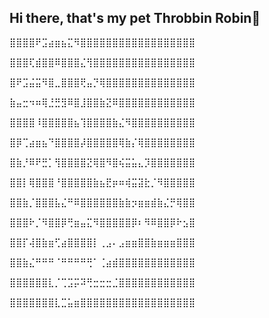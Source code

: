## Hi there, that's my pet Throbbin Robin👋

<pre>
⣿⣿⣿⣿⠟⣩⣴⣶⣦⣍⠻⣿⣿⣿⣿⣿⣿⣿⣿⣿⣿⣿⣿⣿⣿⣿⣿⣿⣿

⣿⣿⣿⢏⣾⣿⣿⠿⣿⣿⣿⣌⢻⣿⣿⣿⣿⣿⣿⣿⣿⣿⣿⣿⣿⣿⣿⣿⣿

⣿⠟⣩⣬⣭⠻⣿⣀⣿⣿⣿⢟⣤⡙⢿⣿⣿⣿⣿⣿⣿⣿⣿⣿⣿⣿⣿⣿⣿

⣷⣤⣒⠲⠶⢿⣘⣛⣻⠿⣿⣸⣿⣿⣷⣝⠿⣿⣿⣿⣿⣿⣿⣿⣿⣿⣿⣿⣿

⣿⣿⣿⣿⠸⣿⣿⣿⣿⣿⣦⢹⣿⣿⣿⣿⣷⣌⠻⣿⣿⣿⣿⣿⣿⣿⣿⣿⣿

⣿⡿⢉⣴⣶⣦⠙⣿⣿⣿⣿⡼⣿⣿⣿⣿⣿⢿⣷⡌⢿⣿⣿⣿⣿⣿⣿⣿⣿

⣿⣷⡘⠿⠟⣛⡁⢻⣿⣿⣿⣿⣝⢿⣿⠻⣿⢮⣭⣥⣄⡹⣿⣿⣿⣿⣿⣿⣿

⣿⣿⡇⢿⣿⣿⣿⠘⣿⣿⣿⣿⣿⣷⣦⣟⡶⠶⢾⣭⣽⣗⡈⠻⣿⣿⣿⣿⣿

⣿⣿⣷⡈⣿⣿⣿⣧⣌⠛⠿⣿⣿⣿⣿⣿⣿⣷⣷⡲⣶⣶⣾⣷⣌⡛⢿⣿⣿

⣿⣿⣿⠗⡈⠻⣿⣿⡿⢛⣶⣤⣍⠻⣿⣿⣿⣿⣿⡿⠆⠻⠿⣿⣿⡿⠗⣢⣿

⣿⣿⡏⢼⣿⣷⣶⢋⣴⣿⣿⣿⣿⡇⢀⣠⠄⣠⣶⣶⣿⣿⣷⣶⣶⣶⣿⣿⣿

⣿⣿⣷⣌⠛⠛⠛⠈⠛⠛⠛⠛⢛⠁⢈⣴⣾⣿⣿⣿⣿⣿⣿⣿⣿⣿⣿⣿⣿

⣿⣿⣿⣿⣿⣿⣇⡈⢉⣩⡭⠽⢛⣒⣒⣒⣈⣿⣿⣿⣿⣿⣿⣿⣿⣿⣿⣿⣿

⣿⣿⣿⣿⣿⣿⣿⣇⣉⣥⣶⣿⣿⣿⣿⣿⣿⣿⣿⣿⣿⣿⣿⣿⣿⣿⣿⣿⣿
</pre>
